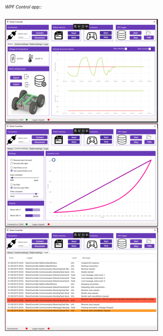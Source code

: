 ###### WPF Control app::
![Main screen](/github/main.png)
![One of the settings screen screen](/github/sec.png)
![Logging screen](/github/log.png)